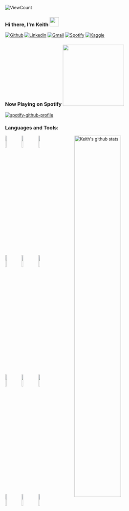 ![ViewCount](https://views.whatilearened.today/views/github/sachinchaturvedi93/sachinchaturvedi93.svg?cache=remove)
### Hi there, I'm Keith <img src="https://raw.githubusercontent.com/iampavangandhi/iampavangandhi/master/gifs/Hi.gif" width="30px">
<!-- Your badges
You can use the website to generate badges: https://shields.io/
-->

[![Github](https://img.shields.io/badge/-Github-333?style=flat&logo=Github&logoColor=white)](https://github.com/keithtyser)
[![Linkedin](https://img.shields.io/badge/-LinkedIn-blue?style=flat&logo=Linkedin&logoColor=white)](https://www.linkedin.com/in/keithtyser/)
[![Gmail](https://img.shields.io/badge/-Gmail-c14438?style=flat&logo=Gmail&logoColor=white)](mailto:keithtyser@gmail.com)
[![Spotify](https://img.shields.io/badge/-Spotify-1DB954?style=flat&logo=Spotify&logoColor=white)](https://open.spotify.com/user/keithtyser)
[![Kaggle](https://img.shields.io/badge/-Kaggle-20beff?style=flat&logo=Kaggle&logoColor=white)](https://www.kaggle.com/keithtyser)
&nbsp;

### Now Playing on Spotify <img src="https://github.com/iampavangandhi/iampavangandhi/blob/master/gifs/bars.gif" width="200px">
[![spotify-github-profile](https://spotify-github-profile.vercel.app/api/view?uid=keithtyser&cover_image=true&theme=novatorem)](https://github.com/kittinan/spotify-github-profile)
### Languages and Tools:

<!-- Your github readme stats
You can use this api: https://github.com/keithtyser/github-readme-stats
-->
<p>
    <img width="55%" align="right" alt="Keith's github stats" src="https://github-readme-stats.vercel.app/api?username=keithtyser&show_icons=true&hide_border=true"/>

  <!-- Your languages and tools. Be careful with the alignment. 
  You can use this sites to get logos: https://www.vectorlogo.zone or https://simpleicons.org/
  -->
  <code><img width="10%" src="https://www.vectorlogo.zone/logos/python/python-ar21.svg"></code>
  <code><img width="10%" src="https://www.vectorlogo.zone/logos/numpy/numpy-ar21.svg"></code>
  <code><img width="10%" src="https://www.vectorlogo.zone/logos/pytorch/pytorch-ar21.svg"></code>
  <br />
  <code><img width="10%" src="https://www.vectorlogo.zone/logos/tensorflow/tensorflow-ar21.svg"></code>
  <code><img width="10%" src="https://www.vectorlogo.zone/logos/jupyter/jupyter-ar21.svg"></code>
  <code><img width="10%" src="https://www.vectorlogo.zone/logos/json/json-ar21.svg"></code>
  <br />
  <code><img width="10%" src="https://www.vectorlogo.zone/logos/mysql/mysql-ar21.svg"></code>
  <code><img width="10%" src="https://www.vectorlogo.zone/logos/google_cloud/google_cloud-ar21.svg"></code>
  <code><img width="10%" src="https://www.vectorlogo.zone/logos/docker/docker-ar21.svg"></code>
  <br />
  <code><img width="10%" src="https://www.vectorlogo.zone/logos/git-scm/git-scm-ar21.svg"></code>
  <code><img width="10%" src="https://www.vectorlogo.zone/logos/github/github-ar21.svg"></code>
  <code><img width="10%" src="https://www.vectorlogo.zone/logos/visualstudio_code/visualstudio_code-ar21.svg"></code>


</p>
